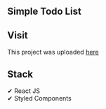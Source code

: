 ## Simple Todo List

## Visit

This project was uploaded [here](https://hr-todo-list.netlify.app)

## Stack

✔ React JS\
✔ Styled Components
